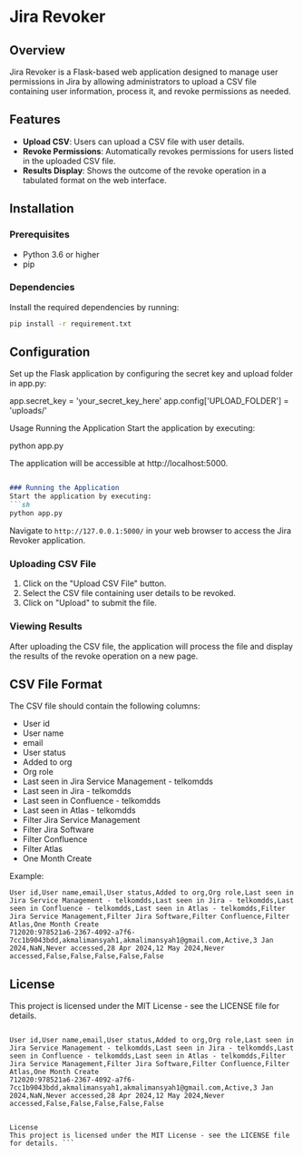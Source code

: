 # Jira Revoker

## Overview
Jira Revoker is a Flask-based web application designed to manage user permissions in Jira by allowing administrators to upload a CSV file containing user information, process it, and revoke permissions as needed.

## Features
- **Upload CSV**: Users can upload a CSV file with user details.
- **Revoke Permissions**: Automatically revokes permissions for users listed in the uploaded CSV file.
- **Results Display**: Shows the outcome of the revoke operation in a tabulated format on the web interface.

## Installation

### Prerequisites
- Python 3.6 or higher
- pip

### Dependencies
Install the required dependencies by running:
```sh
pip install -r requirement.txt
```

## Configuration
Set up the Flask application by configuring the secret key and upload folder in app.py:

app.secret_key = 'your_secret_key_here'
app.config['UPLOAD_FOLDER'] = 'uploads/'

Usage
Running the Application
Start the application by executing:

python app.py

The application will be accessible at http://localhost:5000.

```markdown

### Running the Application
Start the application by executing:
```sh
python app.py
```
Navigate to `http://127.0.0.1:5000/` in your web browser to access the Jira Revoker application.

### Uploading CSV File
1. Click on the "Upload CSV File" button.
2. Select the CSV file containing user details to be revoked.
3. Click on "Upload" to submit the file.

### Viewing Results
After uploading the CSV file, the application will process the file and display the results of the revoke operation on a new page.

## CSV File Format
The CSV file should contain the following columns:
- User id
- User name
- email
- User status
- Added to org
- Org role
- Last seen in Jira Service Management - telkomdds
- Last seen in Jira - telkomdds
- Last seen in Confluence - telkomdds
- Last seen in Atlas - telkomdds
- Filter Jira Service Management
- Filter Jira Software
- Filter Confluence
- Filter Atlas
- One Month Create

Example:
```csv
User id,User name,email,User status,Added to org,Org role,Last seen in Jira Service Management - telkomdds,Last seen in Jira - telkomdds,Last seen in Confluence - telkomdds,Last seen in Atlas - telkomdds,Filter Jira Service Management,Filter Jira Software,Filter Confluence,Filter Atlas,One Month Create
712020:978521a6-2367-4092-a7f6-7cc1b9043bdd,akmalimansyah1,akmalimansyah1@gmail.com,Active,3 Jan 2024,NaN,Never accessed,28 Apr 2024,12 May 2024,Never accessed,False,False,False,False,False
```

## License
This project is licensed under the MIT License - see the LICENSE file for details.
```

User id,User name,email,User status,Added to org,Org role,Last seen in Jira Service Management - telkomdds,Last seen in Jira - telkomdds,Last seen in Confluence - telkomdds,Last seen in Atlas - telkomdds,Filter Jira Service Management,Filter Jira Software,Filter Confluence,Filter Atlas,One Month Create
712020:978521a6-2367-4092-a7f6-7cc1b9043bdd,akmalimansyah1,akmalimansyah1@gmail.com,Active,3 Jan 2024,NaN,Never accessed,28 Apr 2024,12 May 2024,Never accessed,False,False,False,False,False


License
This project is licensed under the MIT License - see the LICENSE file for details. ```